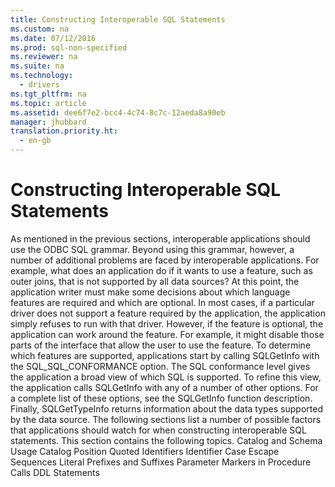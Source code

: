 ```yaml
---
title: Constructing Interoperable SQL Statements
ms.custom: na
ms.date: 07/12/2016
ms.prod: sql-non-specified
ms.reviewer: na
ms.suite: na
ms.technology: 
  - drivers
ms.tgt_pltfrm: na
ms.topic: article
ms.assetid: dee6f7e2-bcc4-4c74-8c7c-12aeda8a90eb
manager: jhubbard
translation.priority.ht: 
  - en-gb
---
```

# Constructing Interoperable SQL Statements
<?xml version="1.0" encoding="utf-8"?>
<developerReferenceWithoutSyntaxDocument xmlns="http://ddue.schemas.microsoft.com/authoring/2003/5" xmlns:xlink="http://www.w3.org/1999/xlink" xmlns:xsi="http://www.w3.org/2001/XMLSchema-instance" xsi:schemaLocation="http://ddue.schemas.microsoft.com/authoring/2003/5 http://dduestorage.blob.core.windows.net/ddueschema/developer.xsd">
  <introduction>
    <para>As mentioned in the previous sections, interoperable applications should use the ODBC SQL grammar. Beyond using this grammar, however, a number of additional problems are faced by interoperable applications. For example, what does an application do if it wants to use a feature, such as outer joins, that is not supported by all data sources?</para>
    <para>At this point, the application writer must make some decisions about which language features are required and which are optional. In most cases, if a particular driver does not support a feature required by the application, the application simply refuses to run with that driver. However, if the feature is optional, the application can work around the feature. For example, it might disable those parts of the interface that allow the user to use the feature.</para>
    <para>To determine which features are supported, applications start by calling <legacyBold>SQLGetInfo</legacyBold> with the SQL_SQL_CONFORMANCE option. The SQL conformance level gives the application a broad view of which SQL is supported. To refine this view, the application calls <legacyBold>SQLGetInfo</legacyBold> with any of a number of other options. For a complete list of these options, see the <legacyLink xlink:href="49dceccc-d816-4ada-808c-4c6138dccb64">SQLGetInfo</legacyLink> function description. Finally, <legacyBold>SQLGetTypeInfo</legacyBold> returns information about the data types supported by the data source. The following sections list a number of possible factors that applications should watch for when constructing interoperable SQL statements.</para>
    <para>This section contains the following topics.  </para>
    <list class="bullet">
      <listItem>
        <para>             <legacyLink xlink:href="84f7ef61-1ef1-46f3-9678-b087aa8e8e34">Catalog and Schema Usage</legacyLink>           </para>
      </listItem>
      <listItem>
        <para>             <legacyLink xlink:href="5bc5f64b-c75a-43d2-8745-102ec7a49000">Catalog Position</legacyLink>           </para>
      </listItem>
      <listItem>
        <para>             <legacyLink xlink:href="729ba55f-743b-4a04-8c39-ac0a9914211d">Quoted Identifiers</legacyLink>           </para>
      </listItem>
      <listItem>
        <para>             <legacyLink xlink:href="ee8a31aa-389d-4dd1-bfa9-547f6b50bc70">Identifier Case</legacyLink>           </para>
      </listItem>
      <listItem>
        <para>             <legacyLink xlink:href="5913abfa-d280-43e4-a2f1-05a924388bf9">Escape Sequences</legacyLink>           </para>
      </listItem>
      <listItem>
        <para>             <legacyLink xlink:href="29f468f2-f557-4a92-b31d-569c63cc6272">Literal Prefixes and Suffixes</legacyLink>           </para>
      </listItem>
      <listItem>
        <para>             <legacyLink xlink:href="cda56f2b-6eec-4cbc-8dbb-36d8fa9f9216">Parameter Markers in Procedure Calls</legacyLink>           </para>
      </listItem>
      <listItem>
        <para>             <legacyLink xlink:href="96ac9859-5976-4b06-ae1f-2fec3231e266">DDL Statements</legacyLink>           </para>
      </listItem>
    </list>
  </introduction>
  <relatedTopics />
</developerReferenceWithoutSyntaxDocument>